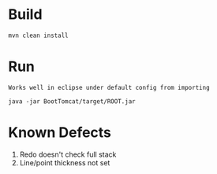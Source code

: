 # Build
    mvn clean install 
    
# Run
	Works well in eclipse under default config from importing
	
    java -jar BootTomcat/target/ROOT.jar

# Known Defects

1. Redo doesn't check full stack
1. Line/point thickness not set